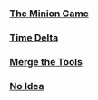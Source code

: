### [The Minion Game](https://github.com/lulukdog/leetcode-Python/blob/master/hackerrank/The20%Minion20%Game.py)

### [Time Delta](https://github.com/lulukdog/leetcode-Python/blob/master/hackerrank/Time%20Delta.py)

### [Merge the Tools](https://github.com/lulukdog/leetcode-Python/blob/master/hackerrank/Merge%20the%20Tools.py)

### [No Idea](https://github.com/lulukdog/leetcode-Python/blob/master/hackerrank/No%20Idea.py)

